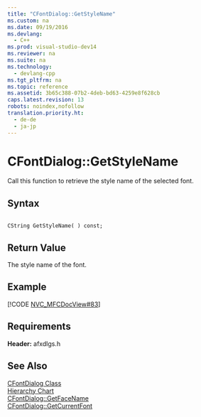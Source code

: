 ```yaml
---
title: "CFontDialog::GetStyleName"
ms.custom: na
ms.date: 09/19/2016
ms.devlang: 
  - C++
ms.prod: visual-studio-dev14
ms.reviewer: na
ms.suite: na
ms.technology: 
  - devlang-cpp
ms.tgt_pltfrm: na
ms.topic: reference
ms.assetid: 3b65c388-07b2-4deb-bd63-4259e8f628cb
caps.latest.revision: 13
robots: noindex,nofollow
translation.priority.ht: 
  - de-de
  - ja-jp
---
```

# CFontDialog::GetStyleName
Call this function to retrieve the style name of the selected font.  
  
## Syntax  
  
```  
  
CString GetStyleName( ) const;  
```  
  
## Return Value  
 The style name of the font.  
  
## Example  
 [!CODE [NVC_MFCDocView#83](../CodeSnippet/VS_Snippets_Cpp/NVC_MFCDocView#83)]  
  
## Requirements  
 **Header:** afxdlgs.h  
  
## See Also  
 [CFontDialog Class](../vs140/CFontDialog-Class.md)   
 [Hierarchy Chart](../vs140/Hierarchy-Chart.md)   
 [CFontDialog::GetFaceName](../vs140/CFontDialog--GetFaceName.md)   
 [CFontDialog::GetCurrentFont](../vs140/CFontDialog--GetCurrentFont.md)